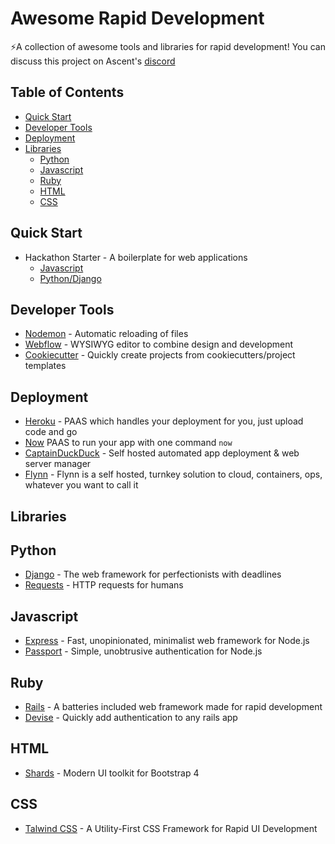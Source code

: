 # Awesome Rapid Development
⚡️A collection of awesome tools and libraries for rapid development!
You can discuss this project on Ascent's [discord](https://discord.gg/STDcbhQ)

## Table of Contents
- [Quick Start](#quick-start)
- [Developer Tools](#developer-tools)
- [Deployment](#deployment)
- [Libraries](#libraries)
    - [Python](#python)
    - [Javascript](#javascript)
    - [Ruby](#ruby)
    - [HTML](#html)
    - [CSS](#css)

## Quick Start
- Hackathon Starter - A boilerplate for web applications
    - [Javascript](https://github.com/sahat/hackathon-starter)
    - [Python/Django](https://github.com/DrkSephy/django-hackathon-starter)

## Developer Tools
- [Nodemon](https://nodemon.io) - Automatic reloading of files
- [Webflow](https://webflow.com) - WYSIWYG editor to combine design and development
- [Cookiecutter](https://github.com/audreyr/cookiecutter) - Quickly create projects from cookiecutters/project templates

## Deployment
- [Heroku](https://www.heroku.com/) - PAAS which handles your deployment for you, just upload code and go
- [Now](https://zeit.co/now) PAAS to run your app with one command `now`
- [CaptainDuckDuck](https://github.com/githubsaturn/captainduckduck) - Self hosted automated app deployment & web server manager
- [Flynn](https://flynn.io) - Flynn is a self hosted, turnkey solution to cloud, containers, ops, whatever you want to call it

## Libraries

## Python
- [Django](https://www.djangoproject.com) - The web framework for perfectionists with deadlines
- [Requests](http://docs.python-requests.org/en/master/) - HTTP requests for humans

## Javascript
- [Express](http://expressjs.com) - Fast, unopinionated, minimalist web framework for Node.js
- [Passport](http://www.passportjs.org) - Simple, unobtrusive authentication for Node.js

## Ruby
- [Rails](http://rubyonrails.org) - A batteries included web framework made for rapid development
- [Devise](https://github.com/plataformatec/devise) - Quickly add authentication to any rails app

## HTML
- [Shards](https://designrevision.com/downloads/shards) - Modern UI toolkit for Bootstrap 4

## CSS
- [Talwind CSS](https://tailwindcss.com) - A Utility-First CSS Framework
for Rapid UI Development
